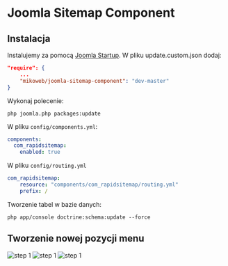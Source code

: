 # Joomla Sitemap Component
## Instalacja
Instalujemy za pomocą [Joomla Startup](https://github.com/mikoweb/Joomla-Startup).
W pliku update.custom.json dodaj:

```json
"require": {
    ...
    "mikoweb/joomla-sitemap-component": "dev-master"
}
```

Wykonaj polecenie:

`php joomla.php packages:update`

W pliku `config/components.yml`:

```yaml
components:
  com_rapidsitemap:
    enabled: true
```

W pliku `config/routing.yml`

```yaml
com_rapidsitemap:
    resource: "components/com_rapidsitemap/routing.yml"
    prefix: /
```

Tworzenie tabel w bazie danych:

`php app/console doctrine:schema:update --force`

## Tworzenie nowej pozycji menu

![step 1](https://raw.github.com/mikoweb/joomla-sitemap-component/master/attachment/01.png)
![step 1](https://raw.github.com/mikoweb/joomla-sitemap-component/master/attachment/02.png)
![step 1](https://raw.github.com/mikoweb/joomla-sitemap-component/master/attachment/03.png)
